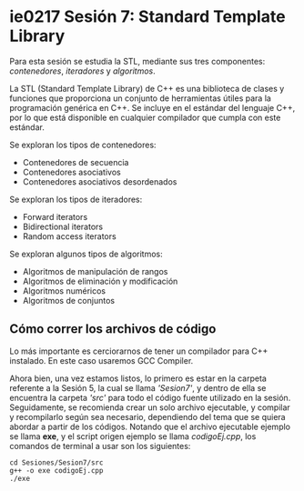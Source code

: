 # ie0217 Sesión 7: Standard Template Library

Para esta sesión se estudia la STL, mediante sus tres componentes: _contenedores_, _iteradores_ y _algoritmos_.

La STL (Standard Template Library) de C++ es una biblioteca de clases y funciones que proporciona un conjunto de herramientas
útiles para la programación genérica en C++. Se incluye en el estándar del lenguaje C++, por lo que está disponible en cualquier
compilador que cumpla con este estándar.

Se exploran los tipos de contenedores:
- Contenedores de secuencia
- Contenedores asociativos
- Contenedores asociativos desordenados

Se exploran los tipos de iteradores:
- Forward iterators
- Bidirectional iterators
- Random access iterators

Se exploran algunos tipos de algoritmos:
- Algoritmos de manipulación de rangos
- Algoritmos de eliminación y modificación
- Algoritmos numéricos
- Algoritmos de conjuntos


## Cómo correr los archivos de código

Lo más importante es cerciorarnos de tener un compilador para C++ instalado. En este caso usaremos GCC Compiler.

Ahora bien, una vez estamos listos, lo primero es estar en la carpeta referente a la Sesión 5, la cual se llama _'Sesion7'_, y dentro de ella se encuentra la carpeta _'src'_ para todo el código fuente utilizado en la sesión. Seguidamente, se recomienda crear un solo archivo ejecutable, y compilar y recompilarlo según sea necesario, dependiendo del tema que se quiera abordar a partir de los códigos. Notando que el archivo ejecutable ejemplo se llama **exe**, y el script origen ejemplo se llama _codigoEj.cpp_, los comandos de terminal a usar son los siguientes:

```
cd Sesiones/Sesion7/src
g++ -o exe codigoEj.cpp
./exe
```
